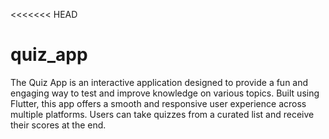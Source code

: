 <<<<<<< HEAD
# quiz_app

The Quiz App is an interactive application designed to provide a fun and engaging way to test and improve knowledge on various topics. Built using Flutter, this app offers a smooth and responsive user experience across multiple platforms. Users can take quizzes from a curated list and receive their scores at the end.

